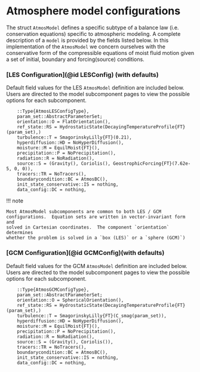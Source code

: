 # Atmosphere model configurations

The struct `AtmosModel` defines a specific subtype of a balance law
(i.e. conservation equations) specific to atmospheric modeling. A
complete description of a `model` is provided by the fields listed
below. In this implementation of the `AtmosModel` we concern ourselves
with the conservative form of the compressible equations of moist fluid
motion given a set of initial, boundary and forcing(source) conditions.

### [LES Configuration](@id LESConfig) (with defaults)
Default field values for the LES `AtmosModel` definition are included
below. Users are directed to the model subcomponent pages to view the
possible options for each subcomponent.
```
    ::Type{AtmosLESConfigType},
    param_set::AbstractParameterSet;
    orientation::O = FlatOrientation(),
    ref_state::RS = HydrostaticState(DecayingTemperatureProfile{FT}(param_set),)
    turbulence::T = SmagorinskyLilly{FT}(0.21),
    hyperdiffusion::HD = NoHyperDiffusion(),
    moisture::M = EquilMoist{FT}(),
    precipitation::P = NoPrecipitation(),
    radiation::R = NoRadiation(),
    source::S = (Gravity(), Coriolis(), GeostrophicForcing{FT}(7.62e-5, 0, 0)),
    tracers::TR = NoTracers(),
    boundarycondition::BC = AtmosBC(),
    init_state_conservative::IS = nothing,
    data_config::DC = nothing,
```

!!! note

    Most AtmosModel subcomponents are common to both LES / GCM
    configurations.  Equation sets are written in vector-invariant form and
    solved in Cartesian coordinates.  The component `orientation` determines
    whether the problem is solved in a `box (LES)` or a `sphere (GCM)`)


### [GCM Configuration](@id GCMConfig)(with defaults)
Default field values for the GCM `AtmosModel` definition are included
below. Users are directed to the model subcomponent pages to view the
possible options for each subcomponent.

```
    ::Type{AtmosGCMConfigType},
    param_set::AbstractParameterSet;
    orientation::O = SphericalOrientation(),
    ref_state::RS = HydrostaticState(DecayingTemperatureProfile{FT}(param_set),)
    turbulence::T = SmagorinskyLilly{FT}(C_smag(param_set)),
    hyperdiffusion::HD = NoHyperDiffusion(),
    moisture::M = EquilMoist{FT}(),
    precipitation::P = NoPrecipitation(),
    radiation::R = NoRadiation(),
    source::S = (Gravity(), Coriolis()),
    tracers::TR = NoTracers(),
    boundarycondition::BC = AtmosBC(),
    init_state_conservative::IS = nothing,
    data_config::DC = nothing,
```

